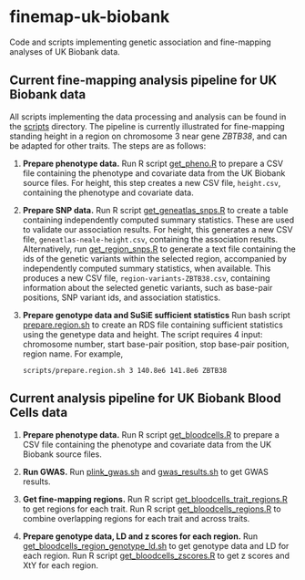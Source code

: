# finemap-uk-biobank

Code and scripts implementing genetic association and fine-mapping
analyses of UK Biobank data.

## Current fine-mapping analysis pipeline for UK Biobank data

All scripts implementing the data processing and analysis can be found
in the [scripts](scripts) directory. The pipeline is currently
illustrated for fine-mapping standing height in a region on chromosome
3 near gene *ZBTB38*, and can be adapted for other traits. The steps
are as follows:

1. **Prepare phenotype data.** Run R script
   [get_pheno.R](scripts/get_pheno.R) to prepare a CSV file containing
   the phenotype and covariate data from the UK Biobank source
   files. For height, this step creates a new CSV file, `height.csv`,
   containing the phenotype and covariate data.

2. **Prepare SNP data.** Run R script
   [get_geneatlas_snps.R](scripts/get_geneatlas_snps.R) to create a
   table containing independently computed summary statistics. These
   are used to validate our association results. For height, this
   generates a new CSV file, `geneatlas-neale-height.csv`, containing
   the association results. Alternatively, run
   [get_region_snps.R](scripts/get_region_snps.R) to generate a text
   file containing the ids of the genetic variants within the selected
   region, accompanied by independently computed summary statistics,
   when available. This produces a new CSV file,
   `region-variants-ZBTB38.csv`, containing information about the
   selected genetic variants, such as base-pair positions, SNP variant
   ids, and association statistics.

3. **Prepare genotype data and SuSiE sufficient statistics** Run bash script
   [prepare.region.sh](scripts/prepare.region.sh) to create an RDS file 
   containing sufficient statistics using the genetype data and height. The 
   script requires 4 input: chromosome number, start base-pair position, stop 
   base-pair position, region name. For example,
   ```
   scripts/prepare.region.sh 3 140.8e6 141.8e6 ZBTB38
   ```

## Current analysis pipeline for UK Biobank Blood Cells data

1. **Prepare phenotype data.** Run R script
   [get_bloodcells.R](scripts/get_bloodcells.R) to prepare a CSV file containing
   the phenotype and covariate data from the UK Biobank source
   files.

2. **Run GWAS.** Run [plink_gwas.sh](scripts/plink_gwas.sh) and [gwas_results.sh](scripts/gwas_results.sh) to get GWAS results.

3. **Get fine-mapping regions.** Run R script [get_bloodcells_trait_regions.R](scripts/get_bloodcells_trait_regions.R) to get regions for each trait. Run R script [get_bloodcells_regions.R](scripts/get_bloodcells_regions.R) to combine overlapping regions for each trait and across traits.

4. **Prepare genotype data, LD and z scores for each region.** Run [get_bloodcells_region_genotype_ld.sh](scripts/get_bloodcells_region_genotype_ld.sh) to get genotype data and LD for each region. Run R script [get_bloodcells_zscores.R](scripts/get_bloodcells_zscores.R) to get z scores and XtY for each region.


